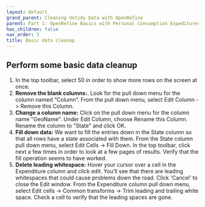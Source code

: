 ```yaml
---
layout: default
grand_parent: Cleaning Untidy Data with OpenRefine
parent: Part 1: OpenRefine Basics with Personal Consumption Expeditures Data
has_children: false
nav_order: 3
title: Basic data cleanup
---
```


## Perform some basic data cleanup 1. In the top toolbar, select 50 in order to show more rows on the screen at once.
2. **Remove the blank columns:**. Look for the pull down menu for the column named “Column”. From the pull down menu, selectEdit Column -> Remove this Column.
3. **Change a column name:** Click on the pull down menu for the column name "GeoName". Under Edit Column, choose Rename this Column. Rename the column to "State" and click OK.
3. **Fill down data:** We want to fill the entries down in the State column so that all rows have a state associated with them. From the State column pull down menu, select Edit Cells -> Fill Down. In the top toolbar, click next a few times in order to look at a few pages of results. Verify that the fill operation seems to have worked.4. **Delete leading whitespace:** Hover your cursor over a cell in the Expenditure column and click edit. You’ll see that there are leading whitespaces that could cause problems down the road. Click 'Cancel' to close the Edit window. From the Expenditure column pull down menu, select Edit cells -> Common transforms -> Trim leading and trailing white space. Check a cell to verify that the leading spaces are gone.

